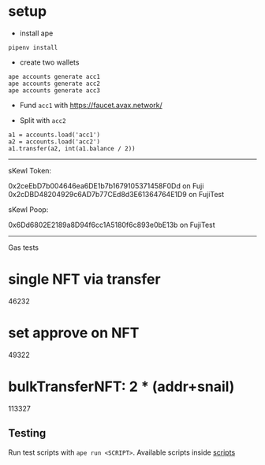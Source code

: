 # setup

* install ape

```
pipenv install
```

* create two wallets

```
ape accounts generate acc1
ape accounts generate acc2
ape accounts generate acc3
```

* Fund `acc1` with https://faucet.avax.network/

* Split with `acc2`

```
a1 = accounts.load('acc1')
a2 = accounts.load('acc2')
a1.transfer(a2, int(a1.balance / 2))
```

------

sKewl Token:

0x2ceEbD7b004646ea6DE1b7b1679105371458F0Dd on Fuji
0x2cDBD48204929c6AD7b77CEd8d3E61364764E1D9 on FujiTest

sKewl Poop:

0x6Dd6802E2189a8D94f6cc1A5180f6c893e0bE13b on FujiTest

------

Gas tests

# single NFT via transfer
46232

# set approve on NFT
49322

# bulkTransferNFT: 2 * (addr+snail)
113327

## Testing

Run test scripts with `ape run <SCRIPT>`. Available scripts inside [scripts](scripts)
